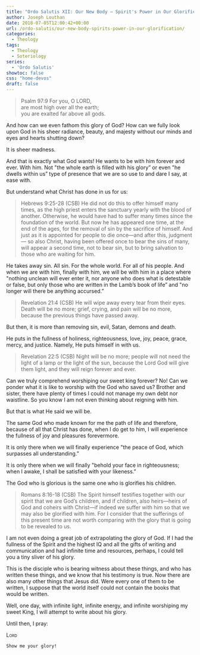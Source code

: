 ```yaml
---
title: "Ordo Salutis XII: Our New Body – Spirit's Power in Our Glorification"
author: Joseph Louthan
date: 2018-07-05T12:00:42+00:00
url: /ordo-salutis/our-new-body-spirits-power-in-our-glorification/
categories:
  - Theology
tags:
  - Theology
  - Soteriology
series:
  - 'Ordo Salutis'
showtoc: false
css: "home-devos"
draft: false
---
```

>Psalm 97:9 For you, O LORD,  
>are most high over all the earth;  
>you are exalted far above all gods.

And how can we even fathom this glory of God? How can we fully look upon God in his sheer radiance, beauty, and majesty without our minds and eyes and hearts shutting down?

It is sheer madness.

And that is exactly what God wants! He wants to be with him forever and ever. With him. Not "the whole earth is filled with his glory” or even "he dwells within us” type of presence that we are so use to and dare I say, at ease with.

But understand what Christ has done in us for us:

>Hebrews 9:25-28 (CSB) He did not do this to offer himself many times, as the high priest enters the sanctuary yearly with the blood of another. Otherwise, he would have had to suffer many times since the foundation of the world. But now he has appeared one time, at the end of the ages, for the removal of sin by the sacrifice of himself. And just as it is appointed for people to die once—and after this, judgment— so also Christ, having been offered once to bear the sins of many, will appear a second time, not to bear sin, but to bring salvation to those who are waiting for him.

He takes away sin. All sin. For the whole world. For all of his people. And when we are with him, finally with him, we will be with him in a place where "nothing unclean will ever enter it, nor anyone who does what is detestable or false, but only those who are written in the Lamb’s book of life” and "no longer will there be anything accursed.”

>Revelation 21:4 (CSB) He will wipe away every tear from their eyes. Death will be no more; grief, crying, and pain will be no more, because the previous things have passed away.

But then, it is more than removing sin, evil, Satan, demons and death.

He puts in the fullness of holiness, righteousness, love, joy, peace, grace, mercy, and justice. Namely, He puts himself in with us.

>Revelation 22:5 (CSB) Night will be no more; people will not need the light of a lamp or the light of the sun, because the Lord God will give them light, and they will reign forever and ever.

Can we truly comprehend worshiping our sweet king forever? No! Can we ponder what it is like to worship with the God who saved us? Brother and sister, there have plenty of times I could not manage my own debt nor waistline. So you know I am not even thinking about reigning with him.

But that is what He said we will be.

The same God who made known for me the path of life and therefore, because of all that Christ has done, when I do get to him, I will experience the fullness of joy and pleasures forevermore.

It is only there when we will finally experience "the peace of God, which surpasses all understanding.”

It is only there when we will finally "behold your face in righteousness; when I awake, I shall be satisfied with your likeness.”

The God who is glorious is the same one who is glorifies his children.

>Romans 8:16-18 (CSB) The Spirit himself testifies together with our spirit that we are God’s children, and if children, also heirs—heirs of God and coheirs with Christ—if indeed we suffer with him so that we may also be glorified with him. For I consider that the sufferings of this present time are not worth comparing with the glory that is going to be revealed to us.

I am not even doing a great job of extrapolating the glory of God. If I had the fullness of the Spirit and the highest IQ and all the gifts of writing and communication and had infinite time and resources, perhaps, I could tell you a tiny sliver of his glory.

This is the disciple who is bearing witness about these things, and who has written these things, and we know that his testimony is true. Now there are also many other things that Jesus did. Were every one of them to be written, I suppose that the world itself could not contain the books that would be written.

Well, one day, with infinite light, infinite energy, and infinite worshiping my sweet King, I will attempt to write about his glory.

Until then, I pray:

<div style='font-variant: small-caps;'>
Lord
</div>

```text
Show me your glory!
```
